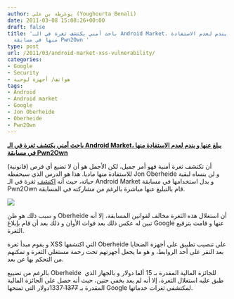 ```yaml
---
author: يوغرطة بن علي (Youghourta Benali)
date: 2011-03-08 15:08:26+00:00
draft: false
title: 'باحث أمني يكتشف ثغرة في الـ Android Market، يبلغ عنها و يندم لعدم الاستفادة
  منها في مسابقة Pwn2Own '
type: post
url: /2011/03/android-market-xss-vulnerability/
categories:
- Google
- Security
- هواتف/ أجهزة لوحية
tags:
- Android
- Android market
- Google
- Jon Oberheide
- Oberheide
- Pwn2Own
---
```


[**باحث أمني يكتشف ثغرة في الـ Android Market، يبلغ عنها و يندم لعدم الاستفادة منها في مسابقة Pwn2Own**](https://www.it-scoop.com/2011/03/android-market-xss-vulnerability/)


أن تكتشف ثغرة أمنية فهو أمر جميل، لكن الأجمل هو أن لا تضيع أي فرص (قانونية) للاستفادة منها ماديا. هذا هو الدرس الذي سيحفظه Jon Oberheide و لن ينساه لبقية حياته، حيث أنه [اكتشف](http://jon.oberheide.org/blog/2011/03/07/how-i-almost-won-pwn2own-via-xss/) ثغرة في الـ Android Market و بدل استخدامها في مسابقة Pwn2Own قام بالتبليغ عنها مباشرة بالرغم من مشاركته في المسابقة.

[![](https://www.it-scoop.com/wp-content/uploads/2011/03/android-vulnerability.png)
](https://www.it-scoop.com/2011/03/android-market-xss-vulnerability/)

و سبب ذلك هو ظن Oberheide أن استغلال هذه الثغرة مخالف لقوانين المسابقة، إلا أنه تبين له عكس ذلك بعد فوات الأوان و ذلك بعد أن قام بإبلاغ Google عنها و قامت بترقيع الثغرة.

و يقوم مبدأ ثغرة XSS التي اكتشفها Oberheide على تنصيب تطبيق على أجهزة الضحايا بعد النقر على أحد الروابط، و هو ما يجعل أجهزتهم تحت رحمة مستغلي الثغرة و تمكنهم من التحكم بها عن بعد.

بالرغم من تضييع Oberheide  للجائزة المالية المقدرة بـ 15 ألفا دولار و بالجهاز الذي طبق عليه استغلال الثغرة، إلا أنه لم يعد بخفي حنين، حيث أنه حصل على الجائزة المالية المقدرة بـ <del>1377 </del>1337دولار التي تمنحها Google لمكتشفي ثغرات خدماتها.






